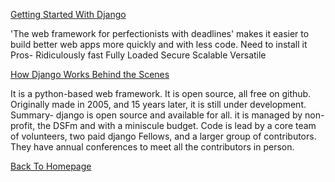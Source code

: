 [Getting Started With Django](https://www.djangoproject.com/start/)

'The web framework for perfectionists with deadlines'
makes it easier to build better web apps more quickly and with less code.
Need to install it
Pros-
Ridiculously fast
Fully Loaded
Secure
Scalable
Versatile

[How Django Works Behind the Scenes](https://wsvincent.com/how-django-works-behind-the-scenes/)

It is a python-based web framework.
It is open source, all free on github.
Originally made in 2005, and 15 years later, it is still under development.
Summary-
django is open source and available for all.
it is managed by non-profit, the DSFm and with a miniscule budget. 
Code is lead by a core team of volunteers, two paid django Fellows, and a larger group of contributors.
They have annual conferences to meet all the contributors in person.

[Back To Homepage](https://leethomas13.github.io/201-reading-notes/)